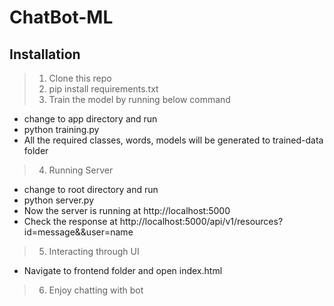 # ChatBot-ML

Installation
---------------------------
> 1. Clone this repo
> 2. pip install requirements.txt
> 3. Train the model by running below command
  * change to app directory and run 
  * python training.py
  * All the required classes, words, models will be generated to trained-data folder
> 4. Running Server
  * change to root directory and run
  * python server.py
  * Now the server is running at http://localhost:5000
  * Check the response at http://localhost:5000/api/v1/resources?id=message&&user=name
> 5. Interacting through UI
  * Navigate to frontend folder and open index.html
> 6. Enjoy chatting with bot
